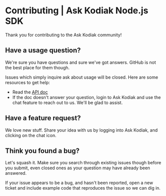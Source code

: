 # Contributing | Ask Kodiak Node.js SDK

Thank you for contributing to the Ask Kodiak community!

## Have a usage question?

We're sure you have questions and sure we've got answers. GitHub is not the best place for them though.

Issues which simply inquire ask about usage will be closed. Here are some resources to get help:

- Read the [API doc](https://api.askkodiak.com/doc/)
- If the doc doesn't answer your question, login to Ask Kodiak and use the chat feature to reach out to us. We'll be glad to assist.

## Have a feature request?

We love new stuff. Share your idea with us by logging into Ask Kodiak, and clicking on the chat icon.

## Think you found a bug?

Let's squash it. Make sure you search through existing issues though before you submit, even closed ones as your question may have already been answered.

If your issue appears to be a bug, and hasn't been reported, open a new ticket and include example code that reproduces the issue so we can dig in.
